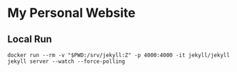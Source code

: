 # My Personal Website
## Local Run
```
docker run --rm -v "$PWD:/srv/jekyll:Z" -p 4000:4000 -it jekyll/jekyll jekyll server --watch --force-polling
```